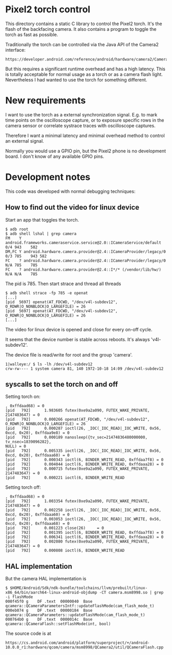 # Pixel2 torch control

This directory contains a static C library to control the Pixel2 torch.  It's
the flash of the backfacing camera. It also contains a program to toggle the
torch as fast as possible.

Traditionally the torch can be controlled via the Java API of the Camera2
interface:

    https://developer.android.com/reference/android/hardware/camera2/CameraManager#setTorchMode(java.lang.String,%20boolean)

But this requires a significant runtime overhead and has a high latency. This
is totally acceptable for normal usage as a torch or as a camera flash light.
Nevertheless I had wanted to use the torch for something different.


# New requirements

I want to use the torch as a external synchronization signal. E.g. to mark time
points on the oscilloscope capture, or to exposure specific rows in the camera
sensor or correlate systrace traces with oscilloscope captures.

Therefore I want a minimal latency and minimal overhead method to control an
external signal.

Normally you would use a GPIO pin, but the Pixel2 phone is no development
board. I don't know of any available GPIO pins.


# Development notes

This code was developed with normal debugging techniques:


## How to find out the video for linux device

Start an app that toggles the torch.

    $ adb root
    $ adb shell lshal | grep camera
    FM    Y android.frameworks.cameraservice.service@2.0::ICameraService/default   0/4 943    582
    DM,FC Y android.hardware.camera.provider@2.4::ICameraProvider/legacy/0  0/3 785    943 582
    FC    ? android.hardware.camera.provider@2.4::ICameraProvider/legacy/0  N/A 785    785
    FC    ? android.hardware.camera.provider@2.4::I*/* (/vendor/lib/hw/)   N/A N/A    785

The pid is 785. Then start strace and thread all threads

    $ adb shell strace -fp 785 -e openat
    [...]
    [pid  5697] openat(AT_FDCWD, "/dev/v4l-subdev12", O_RDWR|O_NONBLOCK|O_LARGEFILE) = 26
    [pid  5697] openat(AT_FDCWD, "/dev/v4l-subdev12", O_RDWR|O_NONBLOCK|O_LARGEFILE) = 26
    [...]

The video for linux device is opened and close for every on-off cycle.

It seems that the device number is stable across reboots. It's always
'v4l-subdev12'.

The device file is read/write for root and the group 'camera'.

    1|walleye:/ $ ls -lh /dev/v4l-subdev12
    crw-rw---- 1 system camera 81, 140 1972-10-18 14:09 /dev/v4l-subdev12


## syscalls to set the torch on and off

Setting torch on:

    , 0xffdaad68) = 0
    [pid   792]      1.983605 futex(0xe9a2a090, FUTEX_WAKE_PRIVATE, 2147483647) = 0
    [pid   792]      0.000266 openat(AT_FDCWD, "/dev/v4l-subdev12", O_RDWR|O_NONBLOCK|O_LARGEFILE) = 26
    [pid   792]      0.000287 ioctl(26, _IOC(_IOC_READ|_IOC_WRITE, 0x56, 0xcd, 0x20), 0xffdaa9e8) = 0
    [pid   792]      0.000189 nanosleep({tv_sec=21474836480000000, tv_nsec=1839096282},
    NULL) = 0
    [pid   792]      0.005335 ioctl(26, _IOC(_IOC_READ|_IOC_WRITE, 0x56, 0xcd, 0x20), 0xffdaaa60) = 0
    [pid   792]      0.000343 ioctl(6, BINDER_WRITE_READ, 0xffdaa7f8) = 0
    [pid   792]      0.004044 ioctl(6, BINDER_WRITE_READ, 0xffdaaa28) = 0
    [pid   792]      0.000715 futex(0xe9a2a090, FUTEX_WAKE_PRIVATE, 2147483647) = 0
    [pid   792]      0.000221 ioctl(6, BINDER_WRITE_READ

Setting torch off:

    , 0xffdaad68) = 0
    [pid   792]      1.003354 futex(0xe9a2a090, FUTEX_WAKE_PRIVATE, 2147483647) = 0
    [pid   792]      0.002258 ioctl(26, _IOC(_IOC_READ|_IOC_WRITE, 0x56, 0xcd, 0x20), 0xffdaaa60) = 0
    [pid   792]      0.003053 ioctl(26, _IOC(_IOC_READ|_IOC_WRITE, 0x56, 0xcd, 0x20), 0xffdaaa68) = 0
    [pid   792]      0.001223 close(26)     = 0
    [pid   792]      0.001395 ioctl(6, BINDER_WRITE_READ, 0xffdaa7f8) = 0
    [pid   792]      0.006341 ioctl(6, BINDER_WRITE_READ, 0xffdaaa28) = 0
    [pid   792]      0.002080 futex(0xe9a2a090, FUTEX_WAKE_PRIVATE, 2147483647) = 0
    [pid   792]      0.000808 ioctl(6, BINDER_WRITE_READ


## HAL implementation

But the camera HAL implementation is

    $ $HOME/Android/Sdk/ndk-bundle/toolchains/llvm/prebuilt/linux-x86_64/bin/aarch64-linux-android-objdump -CT camera.msm8998.so | grep -i flashMode
    000f45f0 g    DF .text	00000040  Base        qcamera::QCameraParametersIntf::updateFlashMode(cam_flash_mode_t)
    000eb074 g    DF .text	00000184  Base        qcamera::QCameraParameters::updateFlashMode(cam_flash_mode_t)
    000764b0 g    DF .text	0000014c  Base        qcamera::QCameraFlash::setFlashMode(int, bool)

The source code is at

    https://cs.android.com/android/platform/superproject/+/android-10.0.0_r1:hardware/qcom/camera/msm8998/QCamera2/util/QCameraFlash.cpp
